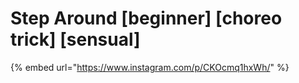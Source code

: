 # Step Around \[beginner] \[choreo trick] \[sensual]

{% embed url="https://www.instagram.com/p/CKOcmq1hxWh/" %}
